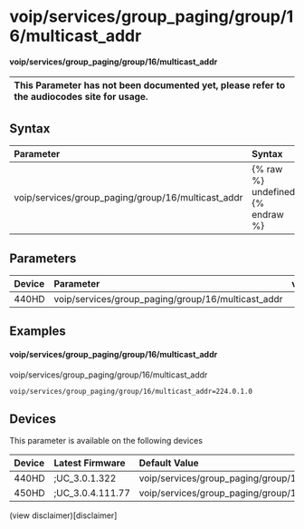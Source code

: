 ﻿---
description: voip/services/group_paging/group/16/multicast_addr
search:
    keywords: ['voip','services','group_paging','group','16','multicast_addr']
---

# voip/services/group_paging/group/16/multicast_addr

#### voip/services/group_paging/group/16/multicast_addr


| This Parameter has not been documented yet, please refer to the audiocodes site for usage.  |
| :--- |

## Syntax
| Parameter | Syntax |
| :--- | :--- |
|voip/services/group_paging/group/16/multicast_addr | {% raw %} undefined {% endraw %} |

## Parameters
|Device|Parameter|value|Description|
|:---|:---|:---|:---|
| 440HD | voip/services/group_paging/group/16/multicast_addr |  |  |

## Examples
#### voip/services/group_paging/group/16/multicast_addr

voip/services/group_paging/group/16/multicast_addr

```
voip/services/group_paging/group/16/multicast_addr=224.0.1.0
```

## Devices
This parameter is available on the following devices

| Device | Latest Firmware | Default Value |
|:---|:---|:---|
| 440HD | ;UC_3.0.1.322 | voip/services/group_paging/group/16/multicast_addr=224.0.1.0 
| 450HD | ;UC_3.0.4.111.77 | voip/services/group_paging/group/16/multicast_addr=224.0.1.0 

(view disclaimer)[disclaimer]

